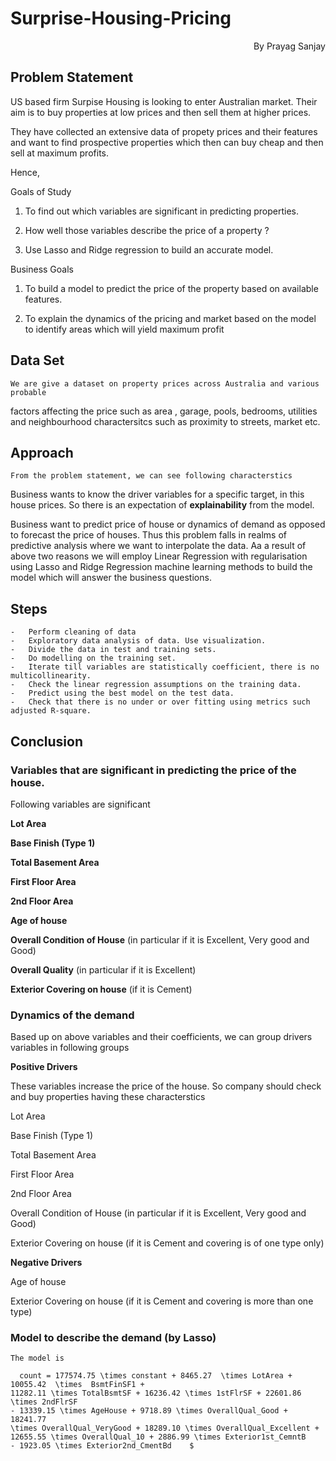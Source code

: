 # Surprise-Housing-Pricing

   <p align="right">By Prayag Sanjay</p>

## Problem Statement
  US based firm Surpise Housing is looking to enter Australian market.
  Their aim is to buy properties at low prices and then sell them at higher prices.

  They have collected an extensive data of propety prices and their features
  and want to find prospective properties which then can buy cheap and then
  sell at maximum profits.

  Hence,

  Goals of Study
  
  1. To find out which variables are significant in predicting properties.

  2. How well those variables describe the price of a property ?

  3. Use Lasso and Ridge regression to build an accurate model.

  Business Goals
  
  1. To build a model to predict the price of the property based on available features.

  2. To explain the dynamics of the pricing and market based on the model to
     identify areas which will yield maximum profit

## Data Set
	We are give a dataset on property prices across Australia and various probable
  factors affecting the price such as area , garage, pools, bedrooms, utilities
  and neighbourhood charactersitcs such as proximity to streets, market etc.

## Approach
	From the problem statement, we can see following characterstics

  Business wants to know the driver variables for a specific target,
  in this house prices. So there is an expectation of **explainability**
  from the model.

  Business want to predict price of house or dynamics of demand as
  opposed to forecast the price of houses.
  Thus this problem falls in realms of predictive analysis where we want to
  interpolate the data. Aa a result of above two reasons we will employ
  Linear Regression with regularisation using Lasso and Ridge Regression
  machine learning methods to build the model which will answer the business questions.
	

## Steps
	-	Perform cleaning of data
	-	Exploratory data analysis of data. Use visualization.
	-	Divide the data in test and training sets.
	-	Do modelling on the training set.
	-	Iterate till variables are statistically coefficient, there is no multicollinearity.
	-	Check the linear regression assumptions on the training data.
	-	Predict using the best model on the test data.
	-	Check that there is no under or over fitting using metrics such adjusted R-square.


## Conclusion

### Variables that are significant in predicting the price of the house.

Following variables are significant

**Lot Area**

**Base Finish (Type 1)**

**Total Basement Area** 

**First Floor Area**

**2nd Floor Area**

**Age of house**

**Overall Condition of House** (in particular if it is Excellent, Very good and Good)

**Overall Quality** (in particular if it is Excellent)

**Exterior Covering on house** (if it is Cement)

### Dynamics of the demand

  Based up on above variables and their coefficients, we can group drivers variables in following groups

  **Positive Drivers**

  These variables increase the price of the house. So company should check and buy properties having these characterstics

  Lot Area

  Base Finish (Type 1)

  Total Basement Area

  First Floor Area

  2nd Floor Area

  Overall Condition of House (in particular if it is Excellent, Very good and Good)

  Exterior Covering on house (if it is Cement and covering is of one type only)

  **Negative Drivers**

  Age of house

  Exterior Covering on house (if it is Cement and covering is more than one type)

### Model to describe the demand (by Lasso)

	The model is

	  count = 177574.75 \times constant + 8465.27  \times LotArea + 10055.42  \times  BsmtFinSF1 + 
    11282.11 \times TotalBsmtSF + 16236.42 \times 1stFlrSF + 22601.86 \times 2ndFlrSF 
    - 13339.15 \times AgeHouse + 9718.89 \times OverallQual_Good + 18241.77
    \times OverallQual_VeryGood + 18289.10 \times OverallQual_Excellent +
    12655.55 \times OverallQual_10 + 2886.99 \times Exterior1st_CemntB
    - 1923.05 \times Exterior2nd_CmentBd	$
